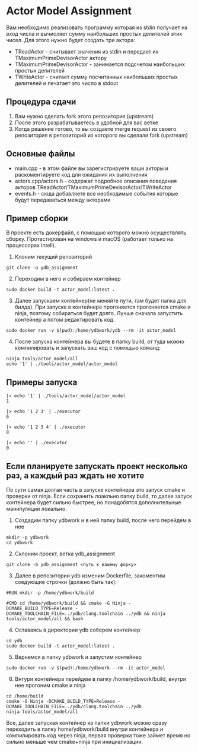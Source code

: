 # Actor Model Assignment

Вам необходимо реализовать программу которая из stdin получает на вход числа и вычисляет сумму наибольших простых делителей этих чисел. Для этого нужно будет создать три актора:
* TReadActor - считывает значения из stdin и передает их TMaximumPrimeDevisorActor актору
* TMaximumPrimeDevisorActor - занимается подсчетом наибольших простых делителей
* TWriteActor - считает сумму посчитанных наибольших простых делителей и печатает это число в stdout

## Процедура сдачи
1. Вам нужно сделать fork этого репозитория (upstream)
2. После этого разрабатываетесь в удобной для вас ветке
3. Когда решение готово, то вы создаете merge request из своего репозитория в репозиторий из которого вы cделали fork (upstream)

## Основные файлы
* main.cpp - в этом файле вы зарегистрируете ваши акторы и раскоментируете код для ожидания их выполнения
* actors.cpp/actors.h - содержат подробное описания поведения акторов TReadActor/TMaximumPrimeDevisorActor/TWriteActor
* events.h - сюда добавляете все необходимые события которые будут передаваться между акторами

## Пример сборки
В проекте есть докерфайл, с помощью которого можно осуществлять сборку. Протестирован на windows и macOS (работает только на процессорах intell).

1. Клоним текущий репозиторий  
```(bash)
git clone -u ydb_assignment
```  
2. Переходим в него и собираем контейнер
```(bash)
sudo docker build -t actor_model:latest .
``` 
3. Далее запускаем контейнер(не меняйте пути, там будет папка для билда). При запуске в контейнере прогоняется прогоняется cmake и ninja, поэтому собираться будет долго. Лучше сначала запустить контейнер а потом редактировать код.
```(bash)
sudo docker run -v $(pwd):/home/ydbwork/ydb --rm -it actor_model
``` 
4. После запуска контейнера вы будете в папку build, от туда можно компилировать и запускать ваш код с помощью команд:
```(bash)
ninja tools/actor_model/all
echo '1' | ./tools/actor_model/actor_model
```

## Примеры запуска

```(bash)
|> echo '1' | ./tools/actor_model/actor_model
1
```

```(bash)
|> echo '1 2 3' | ./executor
6
```

```(bash)
|> echo '1 2 3 4' | ./executor
8
```

```(bash)
|> echo '' | ./executor
0
```

## Если планируете запускать проект несколько раз, а каждый раз ждать не хотите

По сути самая долгая часть в запуске контейнера это запуск cmake и проверки от ninja. Если сохранить лоакльно папку build, то далее запуск контейнера будет сильно быстрее, но понадобятся дополнительные манипуляции локально.

1. Создадим папку ydbwork и в ней папку build, после чего перейдем в нее
```(bash)
mkdir -p ydbwork
cd ydbwork
```
2. Склоним проект, ветка ydb_assignment
```(bash)
git clone -b ydb_assignment <путь к вашему форку>
```
3. Далее в репозитории ydb изменим Dockerfile, закоментим соедующие строчки (должно быть так):
```(bash)
#RUN mkdir -p /home/ydbwork/build

#CMD cd /home/ydbwork/build && cmake -G Ninja -DCMAKE_BUILD_TYPE=Release -DCMAKE_TOOLCHAIN_FILE=../ydb/clang.toolchain ../ydb && ninja tools/actor_model/all && bash

```
4. Оставаясь в директории ydb соберем контейнер
```(bash)
cd ydb
sudo docker build -t actor_model:latest .
```
5. Вернемся в папку ydbwork и запустим контейнер
```
sudo docker run -v $(pwd):/home/ydbwork --rm -it actor_model
```
6. Внтури контейнера перейдем в папку /home/ydbwork/build, внутри нее прогоним cmake и ninja
```
cd /home/build
cmake -G Ninja -DCMAKE_BUILD_TYPE=Release -DCMAKE_TOOLCHAIN_FILE=../ydb/clang.toolchain ../ydb
ninja tools/actor_model/all
```
Все, далее запуская контейнер из папки ydbwork можно сразу переходить в папку home/ydbwork/build внутри контейнера и компилировать код через ninja, первая проверка тоже займет время но сильно меньше чем cmake+ninja при инициализации.